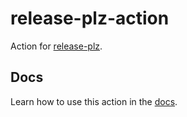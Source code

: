 # release-plz-action

Action for [release-plz](https://github.com/MarcoIeni/release-plz).

## Docs

Learn how to use this action in the [docs](https://release-plz.ieni.dev/).
